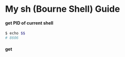 My sh (Bourne Shell) Guide
==========================

#### get PID of current shell
```sh
$ echo $$
# 8606
```
#### get 
